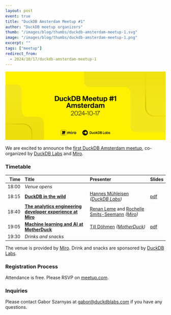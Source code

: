 ```yaml
---
layout: post
event: true
title: "DuckDB Amsterdam Meetup #1"
author: "DuckDB meetup organizers"
thumb: "/images/blog/thumbs/duckdb-amsterdam-meetup-1.svg"
image: "/images/blog/thumbs/duckdb-amsterdam-meetup-1.png"
excerpt: ""
tags: ["meetup"]
redirect_from:
  - 2024/10/17/duckdb-amsterdam-meetup-1
---
```


<img src="/images/blog/thumbs/duckdb-amsterdam-meetup-1.svg"
     alt="DuckDB Amsterdam Meetup Splashscreen"
     width="680"
     />

We are excited to announce the [first DuckDB Amsterdam meetup](https://www.meetup.com/duckdb/events/303482464/), co-organized by [DuckDB Labs](https://duckdblabs.com/) and [Miro](https://miro.com/).

### Timetable

| Time  | Title   | Presenter | Slides |
|------:|:------- |:----------|:-------|
| 18:00 | _Venue opens_ | | |
| 18:15 | [**DuckDB in the wild**](https://youtu.be/NarcDUhHwQw) | [Hannes Mühleisen](https://hannes.muehleisen.org/) _([DuckDB Labs](https://duckdblabs.com/))_ | [pdf](https://blobs.duckdb.org/slides/hannes-muehleisen-duckdb-in-the-wild-duckdb-amsterdam-meetup.pdf) |
| 18:40 | [**The analytics engineering developer experience at Miro**](https://youtu.be/4trnG7Bejz4) | [Renan Leme](https://www.linkedin.com/in/renanleme/) and [Rochelle Smits-Seemann](https://www.linkedin.com/in/rochellesmitsseemann/) _([Miro](https://miro.com/))_ | |
| 19:05 | [**Machine learning and AI at MotherDuck**](https://youtu.be/8OopWq-JSkE) | [Till Döhmen](https://www.linkedin.com/in/tdoehmen/) _([MotherDuck](https://motherduck.com/))_ | [pdf](https://blobs.duckdb.org/slides/till-doehmen-aiml-at-motherduck-duckdb-amsterdam-meetup.pdf) |
| 19:30 | _Drinks and snacks_ | | |

The venue is provided by [Miro](https://miro.com/).
Drink and snacks are sponsored by [DuckDB Labs](https://duckdblabs.com/).

### Registration Process

Attendance is free. Please RSVP on [meetup.com](https://www.meetup.com/duckdb/events/303482464/).

### Inquiries

Please contact Gabor Szarnyas at [gabor@duckdblabs.com](mailto:gabor@duckdblabs.com) if you have any questions.
